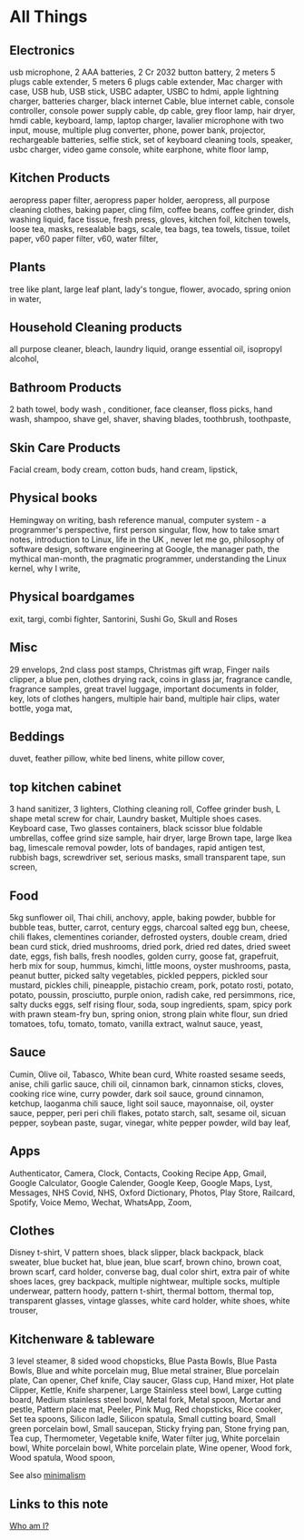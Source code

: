 # All Things


## Electronics

usb microphone,
2 AAA batteries,
2 Cr 2032 button battery,
2 meters 5 plugs cable extender,
5 meters 6 plugs cable extender,
Mac charger with case,
USB hub,
USB stick,
USBC adapter,
USBC to hdmi,
apple lightning charger,
batteries charger,
black internet Cable,
blue internet cable,
console controller,
console power supply cable,
dp cable,
grey floor lamp,
hair dryer,
hmdi cable,
keyboard,
lamp,
laptop charger,
lavalier microphone with two input,
mouse,
multiple plug converter,
phone,
power bank,
projector,
rechargeable batteries,
selfie stick,
set of keyboard cleaning tools,
speaker,
usbc charger,
video game console,
white earphone,
white floor lamp,

## Kitchen Products

aeropress paper filter,
aeropress paper holder,
aeropress,
all purpose cleaning clothes,
baking paper,
cling film,
coffee beans,
coffee grinder,
dish washing liquid,
face tissue,
fresh press,
gloves,
kitchen foil,
kitchen towels,
loose tea,
masks,
resealable bags,
scale,
tea bags,
tea towels,
tissue,
toilet paper,
v60 paper filter,
v60,
water filter,

## Plants

tree like plant,
large leaf plant,
lady's tongue,
flower,
avocado,
 spring onion in water,

## Household Cleaning products

all purpose cleaner,
bleach,
laundry liquid,
orange essential oil,
isopropyl alcohol,

## Bathroom Products

2 bath towel,
body wash ,
conditioner,
face cleanser,
floss picks,
hand wash,
shampoo,
shave gel,
shaver,
shaving blades,
toothbrush,
toothpaste,

## Skin Care Products

Facial cream,
body cream,
cotton buds,
hand cream,
lipstick,

## Physical books

Hemingway on writing,
bash reference manual,
computer system - a programmer's perspective,
first person singular,
flow,
how to take smart notes,
introduction to Linux,
life in the UK ,
never let me go,
philosophy of software design,
software engineering at Google,
the manager path,
the mythical man-month,
the pragmatic programmer,
understanding the Linux kernel,
why I write,

## Physical boardgames

exit,
targi,
combi fighter,
Santorini,
Sushi Go,
Skull and Roses

## Misc

29 envelops,
2nd class post stamps,
Christmas gift wrap,
Finger nails clipper,
a blue pen,
clothes drying rack,
coins in glass jar,
fragrance candle,
fragrance samples,
great travel luggage,
important documents in folder,
key,
lots of clothes hangers,
multiple hair band,
multiple hair clips,
water bottle,
yoga mat,

## Beddings

duvet,
feather pillow,
white bed linens,
white pillow cover,

## top kitchen cabinet

3 hand sanitizer,
3 lighters,
Clothing cleaning roll,
Coffee grinder bush,
L shape metal screw for chair,
Laundry basket,
Multiple shoes cases. Keyboard case,
Two glasses containers,
black scissor
blue foldable umbrellas,
coffee grind size sample,
hair dryer,
large Brown tape,
large Ikea bag,
limescale removal powder,
lots of bandages,
rapid antigen test,
rubbish bags,
screwdriver set,
serious masks,
small transparent tape,
sun screen,

## Food

5kg sunflower oil,
Thai chili,
anchovy,
apple,
baking powder,
bubble for bubble teas,
butter,
carrot,
century eggs,
charcoal salted egg bun,
cheese,
chili flakes,
clementines
coriander,
defrosted oysters,
double cream,
dried bean curd stick,
dried mushrooms,
dried pork,
dried red dates,
dried sweet date,
eggs,
fish balls,
fresh noodles,
golden curry,
goose fat,
grapefruit,
herb mix for soup,
hummus,
kimchi,
little moons,
oyster mushrooms,
pasta,
peanut butter,
picked salty vegetables,
pickled peppers,
pickled sour mustard,
pickles chili,
pineapple,
pistachio cream,
pork,
potato rosti,
potato,
potato,
poussin,
prosciutto,
purple onion,
radish cake,
red persimmons,
rice,
salty ducks eggs,
self rising flour,
soda,
soup ingredients,
spam,
spicy pork with prawn steam-fry bun,
spring onion,
strong plain white flour,
sun dried tomatoes,
tofu,
tomato,
tomato,
vanilla extract,
walnut sauce,
yeast,

## Sauce

Cumin,
Olive oil,
Tabasco,
White bean curd,
White roasted sesame seeds,
anise,
chili garlic sauce,
chili oil,
cinnamon bark,
cinnamon sticks,
cloves,
cooking rice wine,
curry powder,
dark soil sauce,
ground cinnamon,
ketchup,
laoganma chili sauce,
light soil sauce,
mayonnaise,
oil,
oyster sauce,
pepper,
peri peri chili flakes,
potato starch,
salt,
sesame oil,
sicuan pepper,
soybean paste,
sugar,
vinegar,
white pepper powder,
wild bay leaf,

## Apps

Authenticator,
Camera,
Clock,
Contacts,
Cooking Recipe App,
Gmail,
Google Calculator,
Google Calender,
Google Keep,
Google Maps,
Lyst,
Messages,
NHS Covid,
NHS,
Oxford Dictionary,
Photos,
Play Store,
Railcard,
Spotify,
Voice Memo,
Wechat,
WhatsApp,
Zoom,

## Clothes

Disney t-shirt,
V pattern shoes,
black slipper,
black backpack,
black sweater,
blue bucket hat,
blue jean,
blue scarf,
brown chino,
brown coat,
brown scarf,
card holder,
converse bag,
dual color shirt,
extra pair of white shoes laces,
grey backpack,
multiple nightwear,
multiple socks,
multiple underwear,
pattern hoody,
pattern t-shirt,
thermal bottom,
thermal top,
transparent glasses,
vintage glasses,
white card holder,
white shoes,
white trouser,

## Kitchenware & tableware

3 level steamer,
8 sided wood chopsticks,
Blue Pasta Bowls,
Blue Pasta Bowls,
Blue and white porcelain mug,
Blue metal strainer,
Blue porcelain plate,
Can opener,
Chef knife,
Clay saucer,
Glass cup,
Hand mixer,
Hot plate Clipper,
Kettle,
Knife sharpener,
Large Stainless steel bowl,
Large cutting board,
Medium stainless steel bowl,
Metal fork,
Metal spoon,
Mortar and pestle,
Pattern place mat,
Peeler,
Pink Mug,
Red chopsticks,
Rice cooker,
Set tea spoons,
Silicon ladle,
Silicon spatula,
Small cutting board,
Small green porcelain bowl,
Small saucepan,
Sticky frying pan,
Stone frying pan,
Tea cup,
Thermometer,
Vegetable knife,
Water filter jug,
White porcelain bowl,
White porcelain bowl,
White porcelain plate,
Wine opener,
Wood fork,
Wood spatula,
Wood spoon,

See also [minimalism](minimalism.md)
## Links to this note

[Who am I?](index.md)

